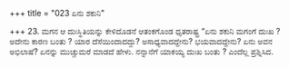 +++
title = "023 ಏನು ಶಕುನಿ"

+++
23. ಮಗನ ಆ ದುಃಸ್ಥಿತಿಯನ್ನು ಕೇಳಿದೊಡನೆ ಆತಂಕಗೊಂಡ ಧೃತರಾಷ್ಟ್ರ “ಏನು ಶಕುನಿ ಮಗಂಗೆ ದುಃಖ ? ಅದೇನು ಕಾರಣ ಬಂತು ? ಯಾರ ದೆಸೆಯಿಂದಾದದ್ದು? ಅಸಾಧ್ಯವಾದದ್ದೇನು? ಭಯವಾದದ್ದೇನು? ಏನು ಅವನ ಅಭಿಲಾಷೆ? ಏನನ್ನು ಮುಚ್ಚುಮರೆ ಮಾಡದೆ ಹೇಳು. ನನ್ನಾನೆಗೆ ಯಾಕಯ್ಯ ದುಃಖ ಬಂತು ? ಎಂದೆಲ್ಲ ಪ್ರಶ್ನಿಸಿದ.